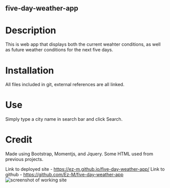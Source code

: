 ## five-day-weather-app

# Description

This is web app that displays both the current weahter conditions, as well as future weather conditions for the next five days. 

# Installation 
All files included in git, external references are all linked. 

# Use
Simply type a city name in search bar and click Search. 

# Credit
Made using Bootstrap, Momentjs, and Jquery. Some HTML used from previous projects. 

Link to deployed site - https://ez-m.github.io/five-day-weather-app/
Link to github - https://github.com/Ez-M/five-day-weather-app
![screenshot of working site](.Assets/images/Capture.JPG)